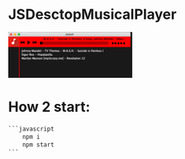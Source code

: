 # JSDesctopMusicalPlayer

<img width="50%" height="50%" src="screen.png" />

# How 2 start:
	```javascript
		npm i
		npm start
	```